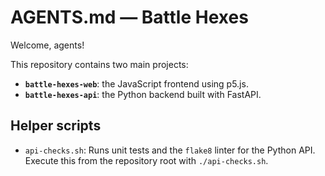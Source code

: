 # AGENTS.md — Battle Hexes

Welcome, agents!

This repository contains two main projects:

- **`battle-hexes-web`**: the JavaScript frontend using p5.js.
- **`battle-hexes-api`**: the Python backend built with FastAPI.

## Helper scripts

- `api-checks.sh`: Runs unit tests and the `flake8` linter for the Python API.
  Execute this from the repository root with `./api-checks.sh`.
